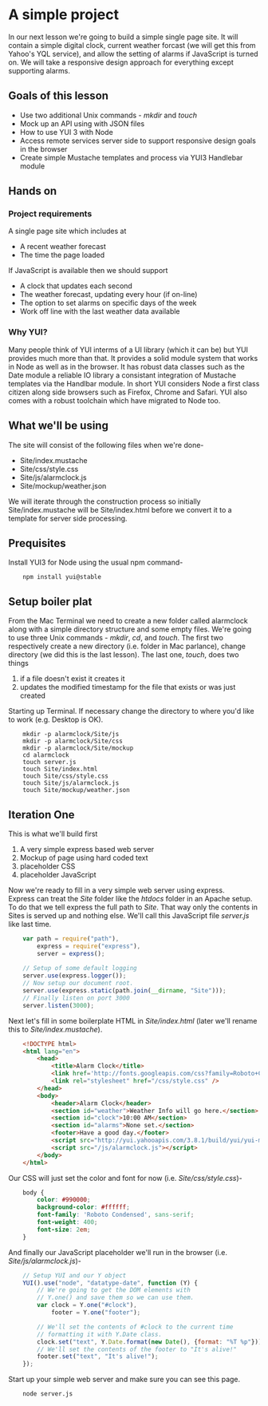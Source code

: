 # A simple project

In our next lesson we're going to build a simple single page site. It
will contain a simple digital clock, current weather forcast (we will get this from
Yahoo's YQL service), and allow the setting of alarms if JavaScript
is turned on. We will take a responsive design approach for everything
except supporting alarms.

## Goals of this lesson

* Use two additional Unix commands - *mkdir* and *touch*
* Mock up an API using with JSON files
* How to use YUI 3 with Node
* Access remote services server side to support responsive design goals in the browser
* Create simple Mustache templates and process via YUI3 Handlebar module

## Hands on

### Project requirements

A single page site which includes at

* A recent weather forecast
* The time the page loaded

If JavaScript is available then we should
support

* A clock that updates each second
* The weather forecast, updating every hour (if on-line)
* The option to set alarms on specific days of the week
* Work off line with the last weather data available


### Why YUI?

Many people think of YUI interms of a UI library (which it can
be) but YUI provides much more than that. It provides a solid
module system that works in Node as well as in the browser. It
has robust data classes such as the Date module a reliable IO
library a consistant integration of Mustache templates via
the Handlbar module. In short YUI considers Node a first class
citizen along side browsers such as Firefox, Chrome and Safari.
YUI also comes with a robust toolchain which have migrated to
Node too.

## What we'll be using

The site will consist of the following files when we're done-

* Site/index.mustache
* Site/css/style.css
* Site/js/alarmclock.js
* Site/mockup/weather.json

We will iterate through the construction process so initially
Site/index.mustache will be Site/index.html before we convert it
to a template for server side processing.

## Prequisites

Install YUI3 for Node using the usual npm command-

```shell
	npm install yui@stable
```

## Setup boiler plat

From the Mac Terminal we need to create a new folder called alarmclock along
with a simple directory structure and some empty files.  We're going to use
three Unix commands - *mkdir*,  *cd*, and *touch*. The first two respectively
create a new directory (i.e. folder in Mac parlance), change directory (we
did this is the last lesson). The last one, *touch*, does two things

1. if a file doesn't exist it creates it
2. updates the modified timestamp for the file that exists or was just created


Starting up Terminal. If necessary change the directory to where
you'd like to work (e.g. Desktop is OK). 

```shell
	mkdir -p alarmclock/Site/js
	mkdir -p alarmclock/Site/css
	mkdir -p alarmclock/Site/mockup
	cd alarmclock
	touch server.js
	touch Site/index.html
	touch Site/css/style.css
	touch Site/js/alarmclock.js
	touch Site/mockup/weather.json
```


## Iteration One

This is what we'll build first

1) A very simple express based web server
2) Mockup of page using hard coded text
3) placeholder CSS
4) placeholder JavaScript

Now we're ready to fill in a very simple web server using express.  
Express can treat the *Site* folder like the _htdocs_ folder in an 
Apache setup.  To do that we tell express the full path to *Site*. 
That way only the contents in Sites is served up and nothing else.
We'll call this JavaScript file *server.js* like last time.


```JavaScript
    var path = require("path"),
        express = require("express"),
        server = express();
        
    // Setup of some default logging
    server.use(express.logger());
    // Now setup our document root.
    server.use(express.static(path.join(__dirname, "Site")));
    // Finally listen on port 3000
    server.listen(3000);
```


Next let's fill in some boilerplate HTML in *Site/index.html* (later
we'll rename this to *Site/index.mustache*).

```HTML
    <!DOCTYPE html>
	<html lang="en">
		<head>
			<title>Alarm Clock</title>
			<link href='http://fonts.googleapis.com/css?family=Roboto+Condensed' rel='stylesheet' type='text/css'>
			<link rel="stylesheet" href="/css/style.css" />
		</head>
		<body>
			<header>Alarm Clock</header>
			<section id="weather">Weather Info will go here.</section>
			<section id="clock">10:00 AM</section>
			<section id="alarms">None set.</section>
			<footer>Have a good day.</footer>
			<script src="http://yui.yahooapis.com/3.8.1/build/yui/yui-min.js"></script>
			<script src="/js/alarmclock.js"></script>
		</body>
	</html>
```

Our CSS will just set the color and font for now (i.e. 
*Site/css/style.css*)-

```CSS
	body {
		color: #990000;
		background-color: #ffffff;
		font-family: 'Roboto Condensed', sans-serif;
		font-weight: 400;
		font-size: 2em;
	}
```

And finally our JavaScript placeholder we'll run in the browser
(i.e. *Site/js/alarmclock.js*)-

```JavaScript
	// Setup YUI and our Y object
	YUI().use("node", "datatype-date", function (Y) {
		// We're going to get the DOM elements with
		// Y.one() and save them so we can use them.
		var clock = Y.one("#clock"),
			footer = Y.one("footer");

		// We'll set the contents of #clock to the current time
		// formatting it with Y.Date class.
		clock.set("text", Y.Date.format(new Date(), {format: "%T %p"}));
		// We'll set the contents of the footer to "It's alive!"
		footer.set("text", "It's alive!");
	});
```

Start up your simple web server and make sure you can see this page.

```shell
	node server.js
```

